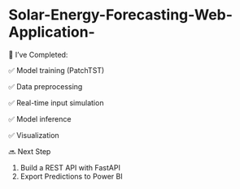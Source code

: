 # Solar-Energy-Forecasting-Web-Application-

🎯 I’ve Completed:

✅ Model training (PatchTST)

✅ Data preprocessing

✅ Real-time input simulation

✅ Model inference

✅ Visualization

🔜 Next Step

1. Build a REST API with FastAPI
2. Export Predictions to Power BI
